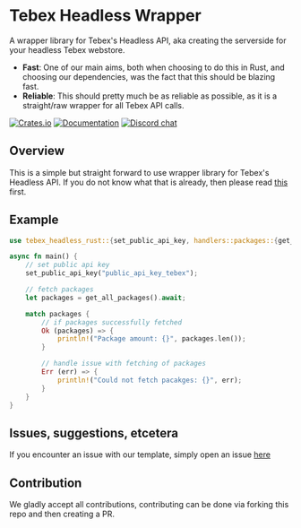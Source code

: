 # Tebex Headless Wrapper

A wrapper library for Tebex's Headless API, aka creating the serverside for your headless Tebex webstore.

- **Fast**: One of our main aims, both when choosing to do this in Rust, and choosing our dependencies, was the fact that this should be blazing fast.
- **Reliable**: This should pretty much be as reliable as possible, as it is a straight/raw wrapper for all Tebex API calls.

[![Crates.io][crates-badge]][crates-url]
[![Documentation][documentation-badge]][documentation-url]
[![Discord chat][discord-badge]][discord-url]

[crates-badge]: https://img.shields.io/crates/v/tebex_headless_rust.svg
[crates-url]: https://crates.io/crates/tebex_headless_rust
[documentation-url]: https://docs.rs/tebex_headless_rust/latest/tebex_headless_rust/
[documentation-badge]: https://img.shields.io/badge/Documentation-blue
[discord-badge]: https://img.shields.io/discord/931629164656734238.svg?logo=discord&style=flat-square
[discord-url]: http://discord.zerio-scripts.com

## Overview

This is a simple but straight forward to use wrapper library for Tebex's Headless API.
If you do not know what that is already, then please read [this](https://docs.tebex.io/developers/headless-api/overview) first.

## Example

```rs
use tebex_headless_rust::{set_public_api_key, handlers::packages::{get_all_packages}};

async fn main() {
    // set public api key
    set_public_api_key("public_api_key_tebex");

    // fetch packages
    let packages = get_all_packages().await;

    match packages {
        // if packages successfully fetched
        Ok (packages) => {
            println!("Package amount: {}", packages.len());
        }

        // handle issue with fetching of packages
        Err (err) => {
            println!("Could not fetch pacakges: {}", err);
        }
    }
}
```

## Issues, suggestions, etcetera

If you encounter an issue with our template, simply open an issue [here](https://github.com/Z3rio/tebex_headless_rust/issues)

## Contribution

We gladly accept all contributions, contributing can be done via forking this
repo and then creating a PR.
